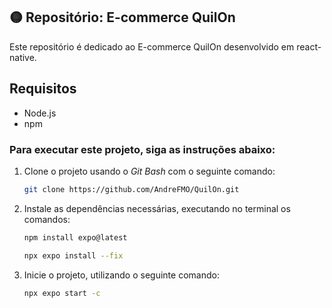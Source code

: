 
## 🟡 Repositório: E-commerce QuilOn


Este repositório é dedicado ao E-commerce QuilOn desenvolvido em react-native. 


## Requisitos

- Node.js
- npm 


### Para executar este projeto, siga as instruções abaixo:


1. Clone o projeto usando o *Git Bash* com o seguinte comando:

    ```bash
    git clone https://github.com/AndreFMO/QuilOn.git
    ```

2. Instale as dependências necessárias, executando no terminal os comandos:
    ```sh
    npm install expo@latest
    ```
     ```sh
    npx expo install --fix
    ```
    
3. Inicie o projeto, utilizando o seguinte comando:
    ```sh
    npx expo start -c
     ```

